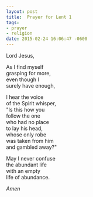 ```yaml
---
layout: post
title:  Prayer for Lent 1
tags:
- prayer
- religion
date: 2015-02-24 16:06:47 -0600
---
```


Lord Jesus,  

As I find myself  
grasping for more,  
even though I  
surely have enough,

I hear the voice  
of the Spirit whisper,  
"Is this how you  
follow the one  
who had no place  
to lay his head,  
whose only robe  
was taken from him  
and gambled away?"

May I never confuse  
the abundant life  
with an empty  
life of abundance.

*Amen*
